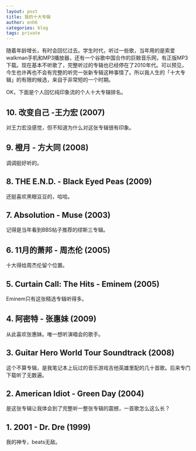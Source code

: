 ```yaml
---
layout: post
title: 我的十大专辑
author: enh6
categories: blog
tags: private
---
```


随着年龄增长，有时会回忆过去。学生时代，听过一些歌，当年用的是索爱walkman手机和MP3播放器，还有一个谷歌中国合作的巨鲸音乐网，有正版MP3下载。现在基本不听歌了，完整听过的专辑也已经停在了2010年代。可以预见，今生也许再也不会有完整的听完一张新专辑这种事情了。所以我人生的「十大专辑」的有限的候选，来自于非常短的一个时期。

OK，下面是个人回忆纯印象流的个人十大专辑排名。

## 10. 改变自己 -王力宏 (2007)

对王力宏没感觉，但不知道为什么对这张专辑很有印象。

## 9. 橙月 - 方大同 (2008)

调调挺好听的。

## 8. THE E.N.D. - Black Eyed Peas (2009)

还挺喜欢黑眼豆豆的，哈哈。

## 7. Absolution - Muse (2003)

记得是当年看到BBS帖子推荐的缪斯三专辑。

## 6. 11月的萧邦 - 周杰伦 (2005)

十大得给周杰伦留个位置。

## 5. Curtain Call: The Hits - Eminem (2005)

Eminem只有这张精选专辑听得多。

## 4. 阿密特 - 张惠妹 (2009)

从此喜欢张惠妹。唯一想听演唱会的歌手。

## 3. Guitar Hero World Tour Soundtrack (2008)

这个不算专辑，是我笔记本上玩过的音乐游戏吉他英雄里配的几十首歌。后来专门下载听了无数遍。

## 2. American Idiot - Green Day (2004)

是这张专辑让我体会到了完整听一整张专辑的震撼，一首歌怎么这么长？

## 1. 2001 - Dr. Dre (1999)

我的神专，beats无敌。